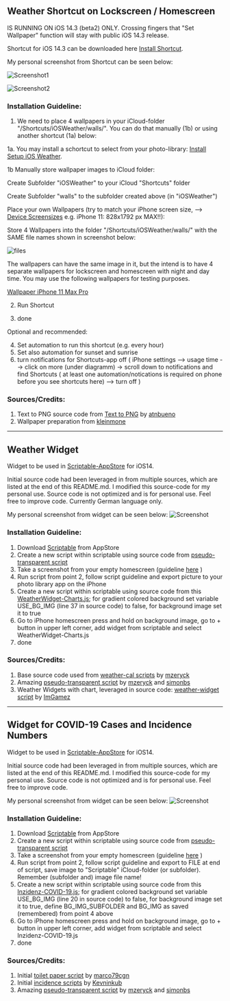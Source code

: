 
## Weather Shortcut on Lockscreen / Homescreen ##


IS RUNNING ON iOS 14.3 (beta2) ONLY. Crossing fingers that "Set Wallpaper" function will stay with public iOS 14.3 release.

Shortcut for iOS 14.3 can be downloaded here [Install Shortcut](https://www.icloud.com/shortcuts/2fcdb02f82be4612a6484a8084daf6a1 "Shortcut").
  
 
My personal screenshot from Shortcut can be seen below:

![Screenshot1](https://github.com/thewaytozion/widgets/blob/main/img/LS.PNG "Screenshot1")

![Screenshot2](https://github.com/thewaytozion/widgets/blob/main/img/HS.PNG "Screenshot2")

### Installation Guideline: ###

1. We need to place 4 wallpapers in your iCloud-folder "/Shortcuts/iOSWeather/walls/". You can do that manually (1b) or using another shortcut (1a) below:

1a. You may install a schortcut to select from your photo-library: [Install Setup iOS Weather](https://www.icloud.com/shortcuts/3f47d801765b417e9a6ade5c897b1aa4 "Install Setup iOS Weather"). 

1b Manually store wallpaper images to iCloud folder:

Create Subfolder "iOSWeather" to your iCloud "Shortcuts" folder

Create Subfolder "walls" to the subfolder created above (in "iOSWeather")

Place your own Wallpapers (try to match your iPhone screen size,  --> [Device Screensizes](https://developer.apple.com/design/human-interface-guidelines/ios/visual-design/adaptivity-and-layout/ "Device Screensizes") e.g. iPhone 11: 828x1792 px MAX!!):

Store 4 Wallpapers into the folder "/Shortcuts/iOSWeather/walls/" with the SAME file names shown in screenshot below:

![files](https://github.com/thewaytozion/widgets/blob/main/img/wallpapers.png "Files")

The wallpapers can have the same image in it, but the intend is to have 4 separate wallpapers for lockscreen and homescreen with night and day time.
You may use the following wallpapers for testing purposes.

[Wallpaper iPhone 11 Max Pro](https://github.com/thewaytozion/widgets/tree/main/img/walls "Wallpaper iPhone 11 Max Pro")

2. Run Shortcut

3. done



Optional and recommended:

4. Set automation to run this shortcut (e.g. every hour)
5. Set also automation for sunset and sunrise
6. turn notifications for Shortcuts-app off ( iPhone settings --> usage time --> click on more (under diagramm) -> scroll down to notifications and find Shortcuts ( at least one automation/notications is required on phone before you see shortcuts here) --> turn off )


### Sources/Credits: ###

1. Text to PNG source code from [Text to PNG](https://routinehub.co/shortcut/6552/ "Text to PNG") by [atnbueno](https://routinehub.co/user/atnbueno "atnbueno") 
2. Wallpaper preparation from [kleinmone](https://twitter.com/kleinmone "kleinmone") 

---
## Weather Widget ##

Widget to be used in [Scriptable-AppStore](https://t.co/XuruULlFCb?amp=1 "Scriptable-AppStore") for iOS14.

Initial source code had been leveraged in from multiple sources, which are listed at the end of this README.md. I modified this source-code for my personal use. Source code is not optimized and is for personal use. Feel free to improve code. Currently German language only.
 
My personal screenshot from widget can be seen below:
![Screenshot](https://github.com/thewaytozion/widgets/blob/main/img/ScreenShot-Weather-Widget.jpg "Screenshot")

### Installation Guideline: ###
1. Download [Scriptable](https://t.co/XuruULlFCb?amp=1 "Scriptable") from AppStore
2. Create a new script within scriptable using source code from [pseudo-transparent script](https://gist.github.com/mzeryck/3a97ccd1e059b3afa3c6666d27a496c9#gistcomment-3468585 "pseudo-transparent script")
3. Take a screenshot from your empty homescreen (guideline [here](https://www.howtogeek.com/694004/how-to-create-widgets-with-transparent-backgrounds-on-iphone/amp/ "here") )
4. Run script from point 2, follow script guideline and export picture to your photo library app on the iPhone
5. Create a new script within scriptable using source code from this [WeatherWidget-Charts.js](https://github.com/thewaytozion/widgets/blob/main/WeatherWidget-Charts.js "WeatherWidget-Charts.js"); for gradient colored background set variable USE_BG_IMG (line 37 in source code) to false, for background image set it to true
6. Go to iPhone homescreen press and hold on background image, go to + button in upper left corner, add widget from scriptable and select WeatherWidget-Charts.js
7. done

### Sources/Credits: ###

1. Base source code used from [weather-cal scripts](https://github.com/mzeryck/Weather-Cal/blob/main/weather-cal.js "weather-cal scripts") by [mzeryck](https://gist.github.com/mzeryck "mzeryck") 
2. Amazing [pseudo-transparent script](https://gist.github.com/mzeryck/3a97ccd1e059b3afa3c6666d27a496c9#gistcomment-3468585 "pseudo-transparent script") by [mzeryck](https://gist.github.com/mzeryck "mzeryck") and [simonbs](https://gist.github.com/simonbs "simonbs") 
3. Weather Widgets with chart, leveraged in source code: [weather-widget script](https://gist.github.com/ImGamez/a8f9d77bf660d7703cc96fee87cdc4b0 " weather-widget script") by [ImGamez](https://gist.github.com/ImGamez "ImGamez") 

---


## Widget for COVID-19 Cases and Incidence Numbers ##

Widget to be used in [Scriptable-AppStore](https://t.co/XuruULlFCb?amp=1 "Scriptable-AppStore") for iOS14.

Initial source code had been leveraged in from multiple sources, which are listed at the end of this README.md. I modified this source-code for my personal use. Source code is not optimized and is for personal use. Feel free to improve code.
 
My personal screenshot from widget can be seen below:
![Screenshot](https://github.com/thewaytozion/widgets/blob/main/img/ScreenShot-Covid-Widget.jpg "Screenshot")

### Installation Guideline: ###
1. Download [Scriptable](https://t.co/XuruULlFCb?amp=1 "Scriptable") from AppStore
2. Create a new script within scriptable using source code from [pseudo-transparent script](https://gist.github.com/mzeryck/3a97ccd1e059b3afa3c6666d27a496c9#gistcomment-3468585 "pseudo-transparent script")
3. Take a screenshot from your empty homescreen (guideline [here](https://www.howtogeek.com/694004/how-to-create-widgets-with-transparent-backgrounds-on-iphone/amp/ "here") )
4. Run script from point 2, follow script guideline and export to FILE at end of script, save image to "Scriptable" iCloud-folder (or subfolder). Remember (subfolder and) image file name!
5. Create a new script within scriptable using source code from this [Inzidenz-COVID-19.js](https://github.com/thewaytozion/widgets/blob/main/Inzidenz-COVID-19.js "Inzidenz-COVID-19.js"); for gradient colored background set variable USE_BG_IMG (line 20 in source code) to false, for background image set it to true, define BG_IMG_SUBFOLDER and BG_IMG as saved (remembered) from point 4 above
6. Go to iPhone homescreen press and hold on background image, go to + button in upper left corner, add widget from scriptable and select Inzidenz-COVID-19.js
7. done

### Sources/Credits: ###

1. Initial [toilet paper script](https://gist.github.com/marco79cgn/23ce08fd8711ee893a3be12d4543f2d2 "toilet paper script") by [marco79cgn](https://gist.github.com/marco79cgn "marco79cgn")
2. Initial [incidence scripts](https://gist.github.com/kevinkub/46caebfebc7e26be63403a7f0587f664 "incidence scripts") by [Kevninkub](https://gist.github.com/kevinkub "Kevninkub")  
3. Amazing [pseudo-transparent script](https://gist.github.com/mzeryck/3a97ccd1e059b3afa3c6666d27a496c9#gistcomment-3468585 "pseudo-transparent script") by [mzeryck](https://gist.github.com/mzeryck "mzeryck") and [simonbs](https://gist.github.com/simonbs "simonbs")



